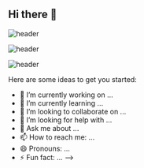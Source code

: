 ## Hi there 👋

![header](https://capsule-render.vercel.app/api?type=waving&color=gradient&height=200&animation=fadeIn&section=footer&text=🚗🚘🚛&fontAlign=70)

![header](https://capsule-render.vercel.app/api?type=waving&color=gradient&height=200&animation=fadeIn&section=footer&text=gany_github!%20🚗🚘🚛&fontAlign=50&fontSize=40&textBg=true&desc=blinking)


![header](https://capsule-render.vercel.app/api?type=venom&color=0:F8E6E0,100:DA81F5&height=300&section=header&text=Gany%20Github!&fontColor=A4A4A4&fontSize=90)

Here are some ideas to get you started:

- 🔭 I’m currently working on ...
- 🌱 I’m currently learning ...
- 👯 I’m looking to collaborate on ...
- 🤔 I’m looking for help with ...
- 💬 Ask me about ...
- 📫 How to reach me: ...
- 😄 Pronouns: ...
- ⚡ Fun fact: ...
-->
